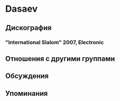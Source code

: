 # Dasaev



## Дискография

### "International Slalom" 2007, Electronic




## Отношения с другими группами


## Обсуждения


## Упоминания

